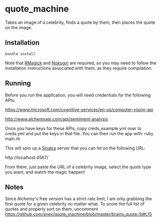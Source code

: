 # quote_machine
Takes an image of a celebrity, finds a quote by them, then places the quote on the image.

## Installation
    bundle install
Note that [RMagick](http://rmagick.rubyforge.org/) and [Nokogiri](http://www.nokogiri.org/) are required, so you may need to follow the installation instructions associated with them, as they require compilation.

## Running
Before you run the application, you will need credentials for the following APIs:

https://www.microsoft.com/cognitive-services/en-us/computer-vision-api

http://www.alchemyapi.com/api/sentiment-analysis

Once you have keys for these APIs, copy creds_example.yml over to creds.yml and put the keys in that file. You can then run the app with:
    ruby main.rb
    
This will spin up a [Sinatra](http://www.sinatrarb.com/) server that you can hit on the following URL:

http://localhost:4567/

From there, just paste the URL of a celebrity image, select the quote type you want, and watch the magic happen!

## Notes
Since Alchemy's free version has a strict rate limit, I am only grabbing the first quote for a given celebrity no matter what. To score the full list of quotes and properly sort on them, uncomment https://github.com/snex/quote_machine/blob/master/brainy_quote.rb#L15

